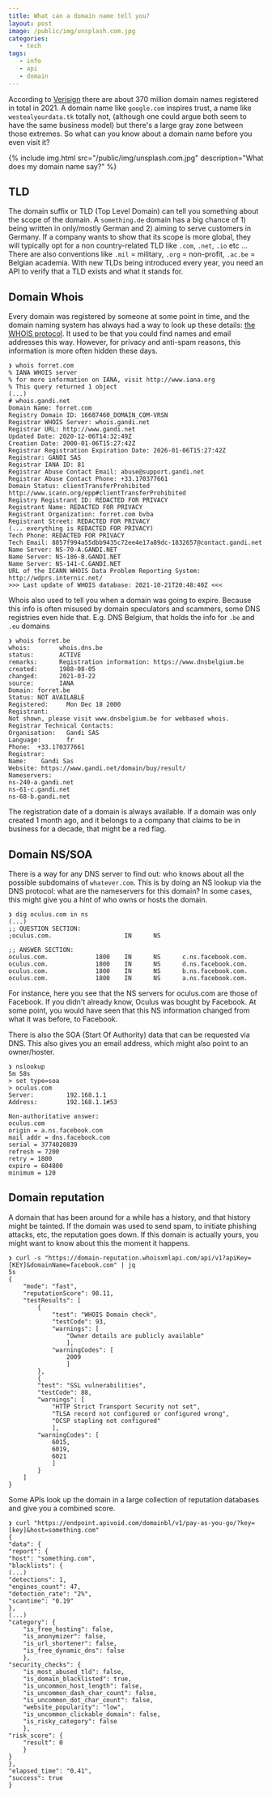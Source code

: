 ```yaml
---
title: What can a domain name tell you?
layout: post
image: /public/img/unsplash.com.jpg
categories:
   - tech
tags:
   - info
   - api
   - domain
---
```

According to [Verisign](https://www.verisign.com/en_US/domain-names/dnib/index.xhtml?section=executive-summary)
there are about 370 million domain names registered in total in 2021. 
A domain name like `google.com` inspires trust, a name like `westealyourdata.tk` totally not,
(although one could argue both seem to have the same business model)
but there's a large gray zone between those extremes. So what can you know about a domain name before you even visit it?

{%
include img.html
src="/public/img/unsplash.com.jpg"
description="What does my domain name say?"
%}

## TLD

The domain suffix or TLD (Top Level Domain) can tell you something about the scope of the domain.
A `something.de` domain has a big chance of 1) being written in only/mostly German and 2) aiming to serve customers in Germany.
If a company wants to show that its scope is more global, 
they will typically opt for a non country-related TLD like `.com`, `.net`, `.io` etc ...
There are also conventions like `.mil` = military, `.org` = non-profit, `.ac.be` = Belgian academia.
With new TLDs being introduced every year, you need an API to verify that a TLD exists and what it stands for.

## Domain Whois

Every domain was registered by someone at some point in time, 
and the domain naming system has always had a way to look up these details: [the WHOIS protocol](https://en.wikipedia.org/wiki/WHOIS).
It used to be that you could find names and email addresses this way. 
However, for privacy and anti-spam reasons, this information is more often hidden these days.

    ❯ whois forret.com
    % IANA WHOIS server
    % for more information on IANA, visit http://www.iana.org
    % This query returned 1 object
    (...)
    # whois.gandi.net 
    Domain Name: forret.com
    Registry Domain ID: 16687460_DOMAIN_COM-VRSN
    Registrar WHOIS Server: whois.gandi.net
    Registrar URL: http://www.gandi.net
    Updated Date: 2020-12-06T14:32:49Z
    Creation Date: 2000-01-06T15:27:42Z
    Registrar Registration Expiration Date: 2026-01-06T15:27:42Z
    Registrar: GANDI SAS
    Registrar IANA ID: 81
    Registrar Abuse Contact Email: abuse@support.gandi.net
    Registrar Abuse Contact Phone: +33.170377661
    Domain Status: clientTransferProhibited http://www.icann.org/epp#clientTransferProhibited
    Registry Registrant ID: REDACTED FOR PRIVACY
    Registrant Name: REDACTED FOR PRIVACY
    Registrant Organization: forret.com bvba
    Registrant Street: REDACTED FOR PRIVACY
    (... everything is REDACTED FOR PRIVACY)
    Tech Phone: REDACTED FOR PRIVACY
    Tech Email: 8857f994a55dbb9435c72ee4e17a89dc-1832657@contact.gandi.net
    Name Server: NS-70-A.GANDI.NET
    Name Server: NS-186-B.GANDI.NET
    Name Server: NS-141-C.GANDI.NET
    URL of the ICANN WHOIS Data Problem Reporting System: http://wdprs.internic.net/
    >>> Last update of WHOIS database: 2021-10-21T20:48:40Z <<<

Whois also used to tell you when a domain was going to expire. 
Because this info is often misused by domain speculators and scammers, some DNS registries even hide that. 
E.g. DNS Belgium, that holds the info for `.be` and `.eu` domains

    ❯ whois forret.be
    whois:        whois.dns.be
    status:       ACTIVE
    remarks:      Registration information: https://www.dnsbelgium.be
    created:      1988-08-05
    changed:      2021-03-22
    source:       IANA
    Domain: forret.be
    Status: NOT AVAILABLE
    Registered:     Mon Dec 18 2000
    Registrant:
    Not shown, please visit www.dnsbelgium.be for webbased whois.
    Registrar Technical Contacts:
    Organisation:   Gandi SAS
    Language:       fr
    Phone:  +33.170377661
    Registrar:
    Name:    Gandi Sas
    Website: https://www.gandi.net/domain/buy/result/
    Nameservers:
    ns-240-a.gandi.net
    ns-61-c.gandi.net
    ns-68-b.gandi.net

The registration date of a domain is always available. If a domain was only created 1 month ago, 
and it belongs to a company that claims to be in business for a decade, that might be a red flag.

## Domain NS/SOA

There is a way for any DNS server to find out: who knows about all the possible subdomains of `whatever.com`.
This is by doing an NS lookup via the DNS protocol: what are the nameservers for this domain?
In some cases, this might give you a hint of who owns or hosts the domain.

    ❯ dig oculus.com in ns
    (...)
    ;; QUESTION SECTION:
    ;oculus.com.                    IN      NS
    
    ;; ANSWER SECTION:
    oculus.com.             1800    IN      NS      c.ns.facebook.com.
    oculus.com.             1800    IN      NS      d.ns.facebook.com.
    oculus.com.             1800    IN      NS      b.ns.facebook.com.
    oculus.com.             1800    IN      NS      a.ns.facebook.com.

For instance, here you see that the NS servers for oculus.com are those of Facebook.
If you didn't already know, Oculus was bought by Facebook. 
At some point, you would have seen that this NS information changed from what it was before, to Facebook.

There is also the SOA (Start Of Authority) data that can be requested via DNS. 
This also gives you an email address, which might also point to an owner/hoster.

    ❯ nslookup                                                                                                                                                                                                                                                               5m 58s
    > set type=soa
    > oculus.com
    Server:         192.168.1.1
    Address:        192.168.1.1#53
    
    Non-authoritative answer:
    oculus.com
    origin = a.ns.facebook.com
    mail addr = dns.facebook.com
    serial = 3774020839
    refresh = 7200
    retry = 1800
    expire = 604800
    minimum = 120

## Domain reputation

A domain that has been around for a while has a history, and that history might be tainted.
If the domain was used to send spam, to initiate phishing attacks, etc, the reputation goes down.
If this domain is actually yours, you might want to know about this the moment it happens.

    ❯ curl -s "https://domain-reputation.whoisxmlapi.com/api/v1?apiKey=[KEY]&domainName=facebook.com" | jq                                                                                                                                          5s
    {
        "mode": "fast",
        "reputationScore": 98.11,
        "testResults": [
            {
                "test": "WHOIS Domain check",
                "testCode": 93,
                "warnings": [
                    "Owner details are publicly available"
                    ],
                "warningCodes": [
                    2009
                    ]
            },
            {
            "test": "SSL vulnerabilities",
            "testCode": 88,
            "warnings": [
                "HTTP Strict Transport Security not set",
                "TLSA record not configured or configured wrong",
                "OCSP stapling not configured"
                ],
            "warningCodes": [
                6015,
                6019,
                6021
                ]
            }
        ]
    }

Some APIs look up the domain in a large collection of reputation databases and give you a combined score.

    ❯ curl "https://endpoint.apivoid.com/domainbl/v1/pay-as-you-go/?key=[key]&host=something.com"
    {
    "data": {
    "report": {
    "host": "something.com",
    "blacklists": {
    (...)
    "detections": 1,
    "engines_count": 47,
    "detection_rate": "2%",
    "scantime": "0.19"
    },
    (...)
    "category": {
        "is_free_hosting": false,
        "is_anonymizer": false,
        "is_url_shortener": false,
        "is_free_dynamic_dns": false
        },
    "security_checks": {
        "is_most_abused_tld": false,
        "is_domain_blacklisted": true,
        "is_uncommon_host_length": false,
        "is_uncommon_dash_char_count": false,
        "is_uncommon_dot_char_count": false,
        "website_popularity": "low",
        "is_uncommon_clickable_domain": false,
        "is_risky_category": false
        },
    "risk_score": {
        "result": 0
        }
    }
    },
    "elapsed_time": "0.41",
    "success": true
    }
